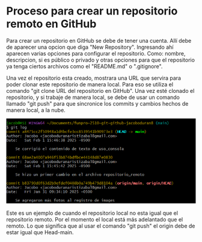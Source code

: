 # Proceso para crear un repositorio remoto en GitHub

Para crear un repositorio en GitHub se debe de tener una cuenta. Allí debe de aparecer una opcion que diga "New Repository". Ingresando ahí aparecen varias opciones para configurar el repositorio. Como: nombre, descripcion, si es público o privado y otras opciones para que el repositorio ya tenga ciertos archivos como el "README.md" o ".gitignore".

Una vez el repositorio esta creado, mostrara una URL que servira para poder clonar este repositorio de manera local. Para eso se utiliza el comando "git clone URL del repositorio en GitHub". Una vez esté clonado el repositorio, y si trabaje de manera local, se debe de usar un comando llamado "git push" para que sincronice los commits y cambios hechos de manera local, a la nube.

![alt text](../images/repos_remoto.png)

Este es un ejemplo de cuando el repositorio local no esta igual que el repositorio remoto. Por el momento el local está más adelantado que el remoto. Lo que significa que al usar el comando "git push" el origin debe de estar igual que Head-main.